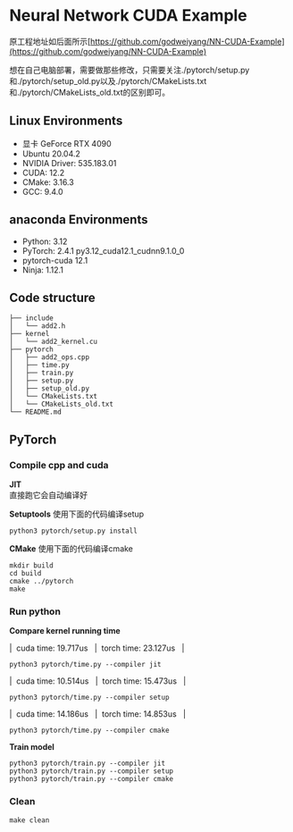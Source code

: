 # Neural Network CUDA Example

原工程地址如后面所示[https://github.com/godweiyang/NN-CUDA-Example](https://github.com/godweiyang/NN-CUDA-Example)

想在自己电脑部署，需要做那些修改，只需要关注./pytorch/setup.py和./pytorch/setup_old.py以及./pytorch/CMakeLists.txt和./pytorch/CMakeLists_old.txt的区别即可。

## Linux Environments
* 显卡 GeForce RTX 4090
* Ubuntu 20.04.2
* NVIDIA Driver: 535.183.01
* CUDA: 12.2
* CMake: 3.16.3
* GCC: 9.4.0

## anaconda Environments
* Python: 3.12
* PyTorch: 2.4.1 py3.12_cuda12.1_cudnn9.1.0_0
* pytorch-cuda 12.1
* Ninja: 1.12.1

## Code structure
```shell
├── include
│   └── add2.h
├── kernel
│   └── add2_kernel.cu
├── pytorch
│   ├── add2_ops.cpp
│   ├── time.py
│   ├── train.py
│   ├── setup.py
│   ├── setup_old.py
│   └── CMakeLists.txt
│   └── CMakeLists_old.txt
└── README.md
```

## PyTorch
### Compile cpp and cuda
**JIT**  
直接跑它会自动编译好

**Setuptools**
使用下面的代码编译setup
```shell
python3 pytorch/setup.py install
```

**CMake**
使用下面的代码编译cmake
```shell
mkdir build
cd build
cmake ../pytorch
make
```

### Run python
**Compare kernel running time**

|&nbsp;&nbsp;cuda  time: 19.717us &nbsp;&nbsp;|&nbsp;&nbsp;torch time: 23.127us  &nbsp;&nbsp;|
```shell
python3 pytorch/time.py --compiler jit
```

|&nbsp;&nbsp;cuda  time: 10.514us &nbsp;&nbsp;|&nbsp;&nbsp;torch time: 15.473us  &nbsp;&nbsp;|
```shell
python3 pytorch/time.py --compiler setup
```

|&nbsp;&nbsp;cuda  time: 14.186us &nbsp;&nbsp;|&nbsp;&nbsp;torch time: 14.853us  &nbsp;&nbsp;|
```shell
python3 pytorch/time.py --compiler cmake
```

**Train model**  
```shell
python3 pytorch/train.py --compiler jit
python3 pytorch/train.py --compiler setup
python3 pytorch/train.py --compiler cmake
```

### Clean
```shell
make clean
```